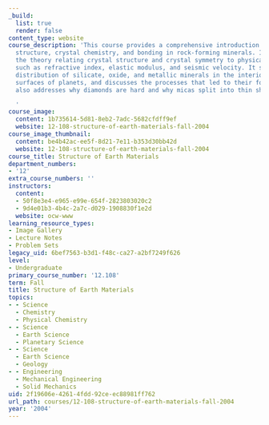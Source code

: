 ```yaml
---
_build:
  list: true
  render: false
content_type: website
course_description: 'This course provides a comprehensive introduction to crystalline
  structure, crystal chemistry, and bonding in rock-forming minerals. It introduces
  the theory relating crystal structure and crystal symmetry to physical properties
  such as refractive index, elastic modulus, and seismic velocity. It surveys the
  distribution of silicate, oxide, and metallic minerals in the interiors and on the
  surfaces of planets, and discusses the processes that led to their formation. It
  also addresses why diamonds are hard and why micas split into thin sheets.

  '
course_image:
  content: 1b735614-5d81-8eb2-7adc-5682cfdff9ef
  website: 12-108-structure-of-earth-materials-fall-2004
course_image_thumbnail:
  content: be4b42ac-ee5f-8d21-7e11-b353d30bb42d
  website: 12-108-structure-of-earth-materials-fall-2004
course_title: Structure of Earth Materials
department_numbers:
- '12'
extra_course_numbers: ''
instructors:
  content:
  - 50f8e3e4-e965-e99e-654f-2823803020c2
  - 9d4e01b3-4b4c-2a7c-d029-1908830f1e2d
  website: ocw-www
learning_resource_types:
- Image Gallery
- Lecture Notes
- Problem Sets
legacy_uid: 6bef7563-b3d1-f48c-ca27-a2bf7249f626
level:
- Undergraduate
primary_course_number: '12.108'
term: Fall
title: Structure of Earth Materials
topics:
- - Science
  - Chemistry
  - Physical Chemistry
- - Science
  - Earth Science
  - Planetary Science
- - Science
  - Earth Science
  - Geology
- - Engineering
  - Mechanical Engineering
  - Solid Mechanics
uid: 2f19606e-4261-4fdd-92ce-ec88981ff762
url_path: courses/12-108-structure-of-earth-materials-fall-2004
year: '2004'
---
```

